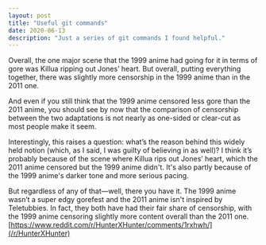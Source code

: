 ```yaml
---
layout: post
title: "Useful git commands"
date: 2020-06-13
description: "Just a series of git commands I found helpful."
---
```

Overall, the one major scene that the 1999 anime had going for it in terms of gore was Killua ripping out Jones’ heart. But overall, putting everything together, there was slightly more censorship in the 1999 anime than in the 2011 one.

And even if you still think that the 1999 anime censored less gore than the 2011 anime, you should see by now that the comparison of censorship between the two adaptations is not nearly as one-sided or clear-cut as most people make it seem.

Interestingly, this raises a question: what’s the reason behind this widely held notion (which, as I said, I was guilty of believing in as well)? I think it’s probably because of the scene where Killua rips out Jones’ heart, which the 2011 anime censored but the 1999 anime didn't. It's also partly because of the 1999 anime's darker tone and more serious pacing.

But regardless of any of that—well, there you have it. The 1999 anime wasn’t a super edgy gorefest and the 2011 anime isn't inspired by Teletubbies. In fact, they both have had their fair share of censorship, with the 1999 anime censoring slightly more content overall than the 2011 one.
[https://www.reddit.com/r/HunterXHunter/comments/1rxhwh/](/r/HunterXHunter)

